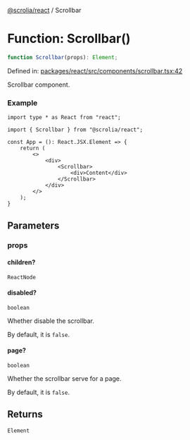 [@scrolia/react](../README.md) / Scrollbar

# Function: Scrollbar()

```ts
function Scrollbar(props): Element;
```

Defined in: [packages/react/src/components/scrollbar.tsx:42](https://github.com/alpheustangs/scrolia/blob/6e40d863f64abf882be181a26502e5d480dddfc9/packages/react/src/components/scrollbar.tsx#L42)

Scrollbar component.

### Example

```tsx
import type * as React from "react";

import { Scrollbar } from "@scrolia/react";

const App = (): React.JSX.Element => {
    return (
        <>
            <div>
                <Scrollbar>
                    <div>Content</div>
                </Scrollbar>
            </div>
        </>
    );
}
```

## Parameters

### props

#### children?

`ReactNode`

#### disabled?

`boolean`

Whether disable the scrollbar.

By default, it is `false`.

#### page?

`boolean`

Whether the scrollbar serve for a page.

By default, it is `false`.

## Returns

`Element`
